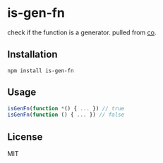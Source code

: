 # is-gen-fn

check if the function is a generator. pulled from [co](https://github.com/visionmedia/co).

## Installation

    npm install is-gen-fn

## Usage

```js
isGenFn(function *() { ... }) // true
isGenFn(function () { ... }) // false
```

## License

MIT
